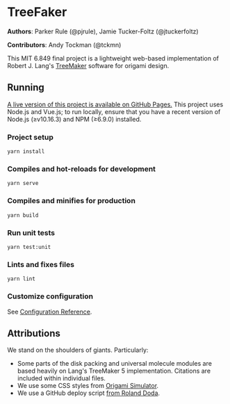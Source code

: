 # TreeFaker

**Authors**: Parker Rule (@pjrule), Jamie Tucker-Foltz (@jtuckerfoltz)

**Contributors**: Andy Tockman (@tckmn)

This MIT 6.849 final project is a lightweight web-based implementation of Robert J. Lang's [TreeMaker](https://langorigami.com/article/treemaker/) software for origami design.
## Running
[A live version of this project is available on GitHub Pages.](https://6849-2020.github.io/treefaker/index.html) This project uses Node.js and Vue.js; to run locally, ensure that you have a recent version of Node.js (≥v10.16.3) and NPM (≥6.9.0) installed.

### Project setup
```
yarn install
```

### Compiles and hot-reloads for development
```
yarn serve
```

### Compiles and minifies for production
```
yarn build
```

### Run unit tests
```
yarn test:unit
```

### Lints and fixes files
```
yarn lint
```

### Customize configuration
See [Configuration Reference](https://cli.vuejs.org/config/).

## Attributions
We stand on the shoulders of giants. Particularly:
* Some parts of the disk packing and universal molecule modules are based heavily on Lang's TreeMaker 5 implementation. Citations are included within individual files.
* We use some CSS styles from [Origami Simulator](https://origamisimulator.org/).
* We use a GitHub deploy script [from Roland Doda](https://dev.to/rolanddoda/deploy-to-github-pages-like-a-pro-with-github-actions-4hdg).
